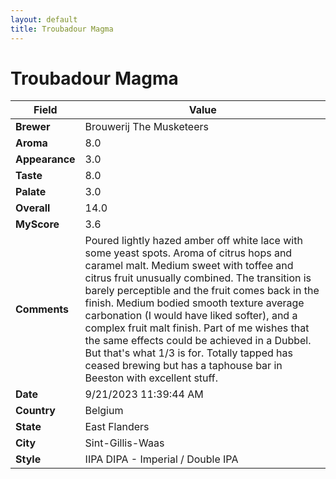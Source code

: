```yaml
---
layout: default
title: Troubadour Magma
---
```


# Troubadour Magma

| Field         | Value                                                                                                   |
|---------------|---------------------------------------------------------------------------------------------------------|
| **Brewer**    | Brouwerij The Musketeers                                                                                        |
| **Aroma**     | 8.0                                                                                         |
| **Appearance**| 3.0                                                                                    |
| **Taste**     | 8.0                                                                                         |
| **Palate**    | 3.0                                                                                        |
| **Overall**   | 14.0                                                                                       |
| **MyScore**   | 3.6                                                                                       |
| **Comments**  | Poured lightly hazed amber off white lace with some yeast spots. Aroma of citrus hops and caramel malt. Medium sweet with toffee and citrus fruit unusually combined. The transition is barely perceptible and the fruit comes back in the finish. Medium bodied smooth texture average carbonation (I would have liked softer), and a complex fruit malt finish. Part of me wishes that the same effects could be achieved in a Dubbel. But that's what 1/3 is for. Totally tapped has ceased brewing but has a taphouse bar in Beeston with excellent stuff.                                                                                      |
| **Date**      | 9/21/2023 11:39:44 AM                                                                                          |
| **Country**   | Belgium                                                                                       |
| **State**     | East Flanders                                                                                         |
| **City**      | Sint-Gillis-Waas                                                                                          |
| **Style**     | IIPA DIPA - Imperial / Double IPA                                                                                         |
